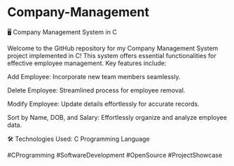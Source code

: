 # Company-Management

🖥️ Company Management System in C

Welcome to the GitHub repository for my Company Management System project implemented in C! This system offers essential functionalities for effective employee management. Key features include:

Add Employee: Incorporate new team members seamlessly.

Delete Employee: Streamlined process for employee removal.

Modify Employee: Update details effortlessly for accurate records.

Sort by Name, DOB, and Salary: Effortlessly organize and analyze employee data.

🛠️ Technologies Used:
C Programming Language

#CProgramming #SoftwareDevelopment #OpenSource #ProjectShowcase
